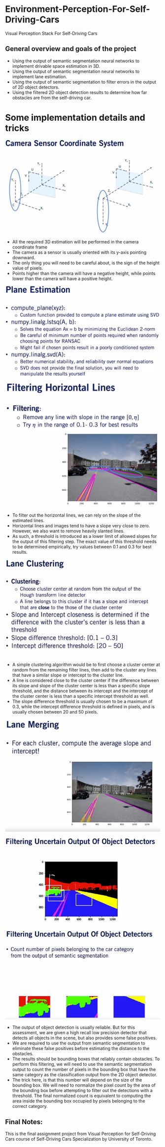 # Environment-Perception-For-Self-Driving-Cars
Visual Perception Stack For Self-Driving Cars 


## General overview and goals of the project

- Using the output of semantic segmentation neural networks to implement drivable space estimation in 3D.
- Using the output of semantic segmentation neural networks to implement lane estimation.
- Using the output of semantic segmentation to filter errors in the output of 2D object detectors.
- Using the filtered 2D object detection results to determine how far obstacles are from the self-driving car.

# Some implementation details and tricks

![1](images/cam_sensor.jpg)

- All the required 3D estimation will be performed in the camera coordinate frame
- The camera as a sensor is usually oriented with its y-axis pointing downward.
- The only thing you will need to be careful about, is the sign of the height value of pixels. 
- Points higher than the camera will have a negative height, while points lower than the camera will have a positive height. 

![2](images/olane_estimation.jpg)


![3](images/filter_line.jpg)

- To filter out the horizontal lines, we can rely on the slope of the estimated lines. 
- Horizontal lines and images tend to have a slope very close to zero. However, we also want to remove heavily slanted lines. 
- As such, a threshold is introduced as a lower limit of allowed slopes for the output of this filtering step. The exact value of this threshold needs to be determined empirically, try values between 0.1 and 0.3 for best results.


![4](images/lane_cluster.jpg)

- A simple clustering algorithm would be to first choose a cluster center at random from the remaining filter lines, then add to the cluster any lines that have a similar slope or intercept to the cluster line. 
- A line is considered close to the cluster center if the difference between its slope and slope of the cluster center is less than a specific slope threshold, and the distance between its intercept and the intercept of the cluster center is less than a specific intercept threshold as well. 
- The slope difference threshold is usually chosen to be a maximum of 0.3, while the intercept difference threshold is defined in pixels, and is usually chosen between 20 and 50 pixels.


![5](images/lane_merge.jpg)

![6](images/object_filter.jpg)

![7](images/uncertains_objects.jpg)


- The output of object detection is usually reliable. But for this assessment, we are given a high recall low precision detector that detects all objects in the scene, but also provides some false positives. 
- We are required to use the output from semantic segmentation to eliminate these false positives before estimating the distance to the obstacles. 
- The results should be bounding boxes that reliably contain obstacles. To perform this filtering, we will need to use the semantic segmentation output to count the number of pixels in the bounding box that have the same category as the classification output from the 2D object detector. 
- The trick here, is that this number will depend on the size of the bounding box. We will need to normalize the pixel count by the area of the bounding box before attempting to filter out the detections with a threshold. The final normalized count is equivalent to computing the area inside the bounding box occupied by pixels belonging to the correct category. 

## Final Notes:
This is the final assignment project from Visual Perception for Self-Driving Cars course of Self-Driving Cars Specialization by University of Toronto.

